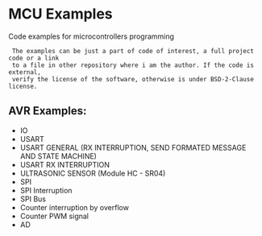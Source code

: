 # MCU Examples
Code examples for microcontrollers programming  

```
 The examples can be just a part of code of interest, a full project code or a link  
 to a file in other repository where i am the author. If the code is external,  
 verify the license of the software, otherwise is under BSD-2-Clause license.  
```  

## AVR Examples:      
  
* IO  
* USART
* USART GENERAL (RX INTERRUPTION, SEND FORMATED MESSAGE AND STATE MACHINE)
* USART RX INTERRUPTION  
* ULTRASONIC SENSOR (Module HC - SR04)  
* SPI  
* SPI Interruption   
* SPI Bus  
* Counter interruption by overflow  
* Counter PWM signal  
* AD  

